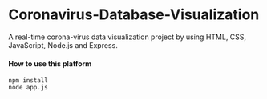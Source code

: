 # Coronavirus-Database-Visualization
A real-time corona-virus  data visualization project by using HTML, CSS, JavaScript, Node.js and Express.

#### How to use this platform

```shell
npm install
node app.js
```

